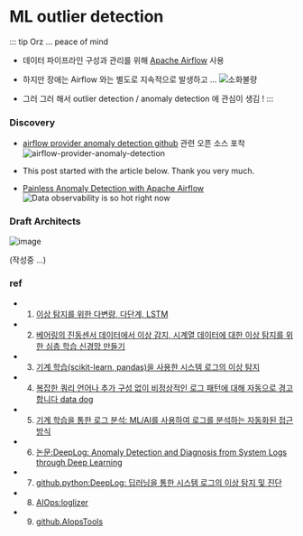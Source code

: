 # ML outlier detection
::: tip Orz ... peace of mind
- 데이터 파이프라인 구성과 관리를 위해 [Apache Airflow](https://airflow.apache.org/) 사용
- 하지만 장애는 Airflow 와는 별도로 지속적으로 발생하고 ...
![소화불량](https://gvsc.rajephon.dev/before.jpg)

- 그러 그러 해서 outlier detection / anomaly detection 에 관심이 생김 !
:::

### Discovery
- [airflow provider anomaly detection github](https://github.com/andrewm4894/airflow-provider-anomaly-detection) 관련 오픈 소스 포착
![airflow-provider-anomaly-detection](https://user-images.githubusercontent.com/10396850/260209900-dfd16842-4404-4ccb-a01f-3237e60b635b.png)

- This post started with the article below. Thank you very much.
- [Painless Anomaly Detection with Apache Airflow](https://medium.com/apache-airflow/painless-anomaly-detection-with-apache-airflow-dfd83f320a9e)
![Data observability is so hot right now](https://miro.medium.com/v2/resize:fit:640/format:webp/1*d6ExBjGqE3r8G8_ECfbFHQ.jpeg)

### Draft Architects
![image](https://github.com/log-diginori/log-diginori.github.io/assets/10396850/1f5c2361-d27b-4718-813f-2ad0ef4320cd)

(작성중 ...)

### ref
- 1. [이상 탐지를 위한 다변량, 다단계, LSTM](https://medium.com/@andrewm4894/multi-variate-multi-step-lstm-for-anomaly-detection-ac78ae990a0)
- 2. [베어링의 진동센서 데이터에서 이상 감지, 시계열 데이터에 대한 이상 탐지를 위한 심층 학습 신경망 만들기](https://developer.ibm.com/tutorials/iot-deep-learning-anomaly-detection-5/)
- 3. [기계 학습(scikit-learn, pandas)을 사용한 시스템 로그의 이상 탐지](https://medium.com/@lfoster49203/anomaly-detection-in-system-logs-using-machine-learning-scikit-learn-pandas-b7e893ad0a95)
- 4. [복잡한 쿼리 언어나 추가 구성 없이 비정상적인 로그 패턴에 대해 자동으로 경고합니다 data dog](https://www.datadoghq.com/dg/logs/log-anomaly-detection/?utm_source=advertisement&utm_medium=search&utm_campaign=dg-google-logs-apac-loganomalydetection&utm_keyword=anomaly%20detection%20in%20log%20files&utm_matchtype=p&utm_campaignid=15422044009&utm_adgroupid=135367265239&gad=1&gclid=Cj0KCQjwoeemBhCfARIsADR2QCsBCjjVfkFXrEkBH5narjn4OMhb5Z71enINZ9LXWPf4KVXdtBCjwL0aAg7rEALw_wcB)
- 5. [기계 학습을 통한 로그 분석: ML/AI를 사용하여 로그를 분석하는 자동화된 접근 방식](https://www.zebrium.com/blog/part-1-machine-learning-for-logs)
- 6. [논문:DeepLog: Anomaly Detection and Diagnosis from System Logs through Deep Learning](https://users.cs.utah.edu/~lifeifei/papers/deeplog.pdf)
- 7. [github.python:DeepLog: 딥러닝을 통한 시스템 로그의 이상 탐지 및 진단](https://github.com/Thijsvanede/DeepLog)
- 8. [AIOps:loglizer](https://github.com/logpai/loglizer)
- 9. [github.AIopsTools](https://github.com/jixinpu/aiopstools)